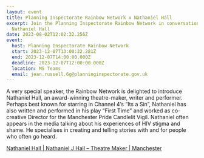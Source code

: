 ```yaml
---
layout: event
title: Planning Inspectorate Rainbow Network x Nathaniel Hall
excerpt: Join the Planning Inspectorate Rainbow Network in conversation with
  Nathaniel Hall
date: 2023-08-02T12:02:32.256Z
event:
  host: Planning Inspectorate Rainbow Network
  start: 2023-12-07T13:00:32.281Z
  end: 2023-12-07T14:00:00.000Z
  deadline: 2023-12-07T12:00:00.000Z
  location: MS Teams
  email: jean.russell.6g@planninginspectorate.gov.uk
---
```

A very special speaker, the Rainbow Network is delighted to introduce Nathaniel Hall, an award-winning theatre-maker, writer and performer. Perhaps best known for starring in Channel 4’s “Its a Sin”, Nathaniel has also written and performed in his play “First Time” and worked as co-creative Director for the Manchester Pride Candlelit Vigil. Nathaniel often appears in the media talking about his experiences of HIV stigma and shame. He specialises in creating and telling stories with and for people who often go heard.

[Nathaniel Hall | Nathaniel J Hall – Theatre Maker | Manchester](https://eur03.safelinks.protection.outlook.com/?url=https%3A%2F%2Fwww.nathanieljhall.co.uk%2F&data=05%7C01%7Cross.starkie%40hmrc.gov.uk%7Cfdd85624c3f9432197f908db92892dbf%7Cac52f73cfd1a4a9a8e7a4a248f3139e1%7C0%7C0%7C638264891128907631%7CUnknown%7CTWFpbGZsb3d8eyJWIjoiMC4wLjAwMDAiLCJQIjoiV2luMzIiLCJBTiI6Ik1haWwiLCJXVCI6Mn0%3D%7C3000%7C%7C%7C&sdata=vHpn7kJZ9t2tD0Bb08JaU5M%2FBnFD6AQKyOp9USRKOz8%3D&reserved=0)